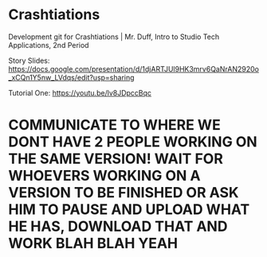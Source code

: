 # Crashtiations
Development git for Crashtiations | Mr. Duff, Intro to Studio Tech Applications, 2nd Period

Story Slides: https://docs.google.com/presentation/d/1djARTJUl9HK3mrv6QaNrAN2920o_xCQn1Y5nw_LVdqs/edit?usp=sharing

Tutorial One: https://youtu.be/lv8JDpccBqc

# COMMUNICATE TO WHERE WE DONT HAVE 2 PEOPLE WORKING ON THE SAME VERSION! WAIT FOR WHOEVERS WORKING ON A VERSION TO BE FINISHED OR ASK HIM TO PAUSE AND UPLOAD WHAT HE HAS, DOWNLOAD THAT AND WORK BLAH BLAH YEAH

